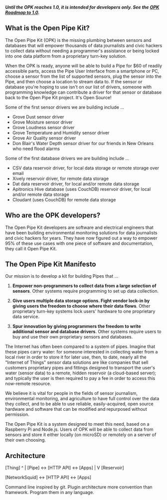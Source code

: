 ___Until the OPK reaches 1.0, it is intended for developers only. See the [OPK Roadmap to 1.0](https://github.com/open-eio/Open-Pipe-Kit/issues/1).___

## What is the Open Pipe Kit?
The Open Pipe Kit (OPK) is the missing plumbing between sensors and databases that will empower thousands of data journalists and civic hackers to collect data without needing a programmer's assistance or being locked into one data platform from a proprietary turn-key solution. 

When the OPK is ready, anyone will be able to build a Pipe for $60 of readily accessible parts, access the Pipe User Interface from a smartphone or PC, choose a sensor from the list of supported sensors, plug the sensor into the Pipe, and then choose a location to stream data to. If the sensor or database you're hoping to use isn't on our list of drivers, someone with programming knowledge can contribute a driver for that sensor or database back to the Open Pipe Kit project. It's Open Source!

Some of the first sensor drivers we are building include ...

- Grove Dust sensor driver
- Grove Moisture sensor driver
- Grove Loudness sensor driver
- Grove Temperature and Humidity sensor driver
- Grove Air Quality sensor driver
- Don Blair's Water Depth sensor driver for our friends in New Orleans who need flood alarms

Some of the first database drivers we are building include ...

- CSV data reservoir driver, for local data storage or remote storage over email
- Xively reservoir driver, for remote data storage
- Dat data reservoir driver, for local and/or remote data storage
- Apitronics Hive database (uses CouchDB) reservoir driver, for local and/or remote data storage 
- Cloudant (uses CouchDB) for remote data storage


## Who are the OPK developers?
The Open Pipe Kit developers are software and electrical engineers that have been building environmental monitoring solutions for data journalists and civic hackers for years. They have now figured out a way to empower 95% of these use cases with one piece of software and documentation, they call it Open Pipe Kit. 


## The Open Pipe Kit Manifesto
Our mission is to develop a kit for building Pipes that ...

1. __Empower non-programmers to collect data from a large selection of sensors__.  Other systems require programming to set up data collection.

2. __Give users multiple data storage options. Fight vendor lock-in by giving users the freedom to choose where their data flows__.  Other proprietary turn-key systems lock users' hardware to one proprietary data service.

3. __Spur innovation by giving programmers the freedom to write additional sensor and database drivers__.  Other systems require users to buy and use their own proprietary sensors and databases.

The Internet has often been compared to a system of pipes.  Imagine that these pipes carry water: for someone interested in collecting water from a local river in order to store it for later use, then, to date, nearly all the "Internet of Things" sensor data solutions are like companies that sell customers proprietary pipes and fittings designed to transport the user's water (sensor data) to a remote, hidden reservoir (a cloud-based server); and typically the user is then required to pay a fee in order to access this now-remote resource. 
 
We believe it is vital for people in the fields of sensor journalism, environmental monitoring, and agriculture to have full control over the data they collect, and to be able to use reliable, easily-acquired, open source hardware and software that can be modified and repurposed without permission.

The Open Pipe Kit is a system designed to meet this need, based on a Raspberry Pi and Node.js.  Users of OPK will be able to collect data from sensors and store it either locally (on microSD) or remotely on a server of their own choosing. 

## Architecture


   [Thing]
     ^
     |
   [Pipe] <-> [HTTP API] <-> [Apps]
     |
     V
  [Reservoir]

[NetworkSquid] <-> [HTTP API] <-> [Apps]

Command line inspired by git. Plugin architecture more convention than framework. Program them in any language.
